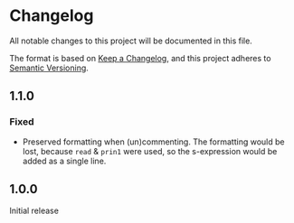 # Changelog

All notable changes to this project will be documented in this file.

The format is based on [Keep a Changelog](https://keepachangelog.com/en/1.1.0/),
and this project adheres to [Semantic Versioning](https://semver.org/spec/v2.0.0.html).

## 1.1.0

### Fixed

- Preserved formatting when (un)commenting. The formatting would be
lost, because `read` & `prin1` were used, so the s-expression would be
added as a single line.

## 1.0.0

Initial release
